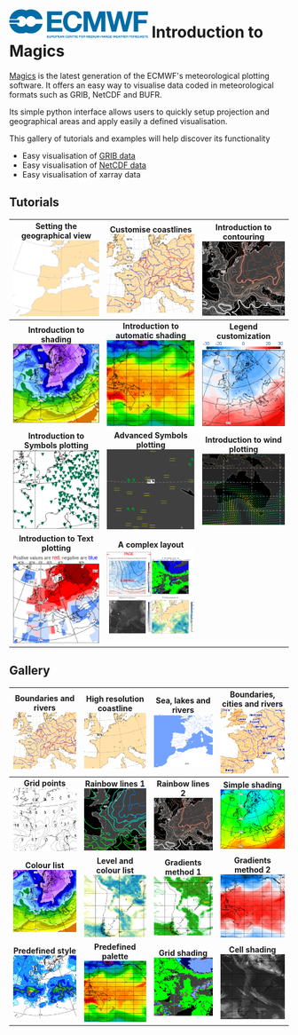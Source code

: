 
# [![logo](images/logo.png)](http://www.ecmwf.int/) Introduction to Magics

[Magics](https://confluence.ecmwf.int/display/MAGP/Magics) is the latest generation of the ECMWF's meteorological plotting software. It offers an easy way to visualise data coded in meteorological formats such as GRIB, NetCDF and BUFR.

Its simple python interface allows users to quickly setup projection and geographical areas and apply easily a defined visualisation. 

This gallery of tutorials and examples will help discover its functionality

  - Easy visualisation of [GRIB data](basic/grib.ipynb)
  - Easy visualisation of [NetCDF data](basic/netcdf.ipynb)
  - Easy visualisation of xarray data

## Tutorials

| Setting the  geographical view <br/> [![Setting the  geographical view?](images/view.png)](tutorials/Subpage-Projections.ipynb)  | Customise coastlines <br/> [![Customise coastlines](images/coast.png)](tutorials/Coastlines.ipynb) | Introduction to contouring <br> [![Introduction to contouring](images/contour_rainbow.png)](tutorials/Contours_lines.ipynb) |    
|:---:|:---:|:---:|
|**Introduction to shading** <br> [![Introduction to shading      ](images/colour_list_1.png)](tutorials/Contours_shading.ipynb) |  **Introduction to automatic shading** <br> [![Introduction to shading      ](images/palette.png)](tutorials/Contours_automtatic.ipynb)| **Legend customization** <br> [![Legend customization      ](images/legend_5.png)](tutorials/Legend.ipynb) |
|**Introduction to Symbols plotting** <br> [![Introduction to Symbols plotting      ](images/simple_symbol.png)](tutorials/Symbol_simple.ipynb) |  **Advanced Symbols plotting** <br> [![Advanced Symbols plotting      ](images/ww.png)](tutorials/Symbol_advanced.ipynb)| **Introduction to wind plotting** <br> [![Wind plotting      ](images/wind.png)](tutorials/Wind.ipynb) |
|**Introduction to Text plotting** <br> [![Introduction to Text plotting      ](images/text.png)](tutorials/Text.ipynb) | **A complex layout** <br> [![A complex layout      ](images/complex.png)](tutorials/A_complex_layout.ipynb) |  |

## Gallery

| **Boundaries and rivers** <br> [![Boundaries and rivers      ](images/boundaries_and_rivers.png)](gallery/boundaries_and_rivers.ipynb) | **High resolution coastline** <br> [![High resolution coastline      ](images/high-res_coast.png)](gallery/high_resolution_coastline.ipynb)|  **Sea, lakes and rivers** <br> [![Sea, lakes and rivers      ](images/sea_lakes_rivers.png)](gallery/sea_lakes_rivers.ipynb)| **Boundaries, cities and rivers** <br> [![Boundaries, cities and rivers      ](images/boundaries_cities_rivers.png)](gallery/boundaries_cities_rivers.ipynb) |
|:---:|:---:|:---:|:---:|
| **Grid points** <br> [![Grid points      ](images/grid_point_values.png)](gallery/grid_points.ipynb) | **Rainbow lines 1** <br> [![Rainbow lines 1      ](images/rainbow1.png)](gallery/rainbow_lines1.ipynb) | **Rainbow lines 2** <br> [![Rainbow lines 2      ](images/rainbow2.png)](gallery/rainbow_lines2.ipynb) |**Simple shading** <br> [![Simple shading      ](images/simple_shading.png)](gallery/simple_shading.ipynb)|
| **Colour list** <br> [![Colour list      ](images/colour_list.png)](gallery/colour_list.ipynb) |**Level and colour list** <br> [![Level and colour list      ](images/level_list.png)](gallery/list_of_levels_and_colours.ipynb) |  **Gradients method 1** <br> [![Gradients method 1      ](images/gradients1.png)](gallery/gradients1.ipynb) |**Gradients method 2** <br> [![Gradients method 2      ](images/gradients2.png)](gallery/gradients2.ipynb) |
| **Predefined style** <br> [![Predefined style      ](images/automatic_precipitation.png)](gallery/automatic_precipitation.ipynb) |**Predefined palette** <br> [![Predefined palette      ](images/palette.png)](gallery/palette.ipynb) |  **Grid shading** <br> [![Grid shading      ](images/grid_shading.png)](gallery/grid_shading.ipynb) |**Cell shading** <br> [![Cell shading      ](images/cell_shading.png)](gallery/cell_shading.ipynb) |
